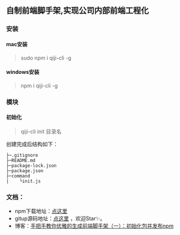 ## 自制前端脚手架,实现公司内部前端工程化

###   安装
#### mac安装
>sudo npm i qiji-cli -g


#### windows安装
>npm i qiji-cli -g
### 模块
#### 初始化
> qiji-cli init 目录名

创建完成后结构如下：
```
├─.gitignore
├─README.md
├─package-lock.json
├─package.json
├─command
|    └init.js
```
### 文档：
- npm下载地址：[点这里](https://www.npmjs.com/package/qiji-cli)   
- gitup源码地址：[点这里](https://github.com/xhm3512/qiji-cli)  ，欢迎Star✨。
- 博客：[手把手教你优雅的生成前端脚手架（一）：初始化包并发布npm](https://blog.csdn.net/weixin_39579517/article/details/117950015) 

